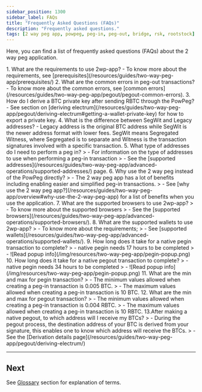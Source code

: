 ```yaml
---
sidebar_position: 1300
sidebar_label: FAQs
title: "Frequently Asked Questions (FAQs)"
description: "Frequently asked questions."
tags: [2 way peg app, powpeg, peg-in, peg-out, bridge, rsk, rootstock]
---
```


Here, you can find a list of frequently asked questions (FAQs) about the 2 way peg application.

<Accordion>
  <Accordion.Item eventKey="0">
    <Accordion.Header as="h3">1. What are the requirements to use 2wp-app?</Accordion.Header>
    <Accordion.Body>
      - To know more about the requirements, see [prerequisites](/resources/guides/two-way-peg-app/prerequisites/)
    </Accordion.Body>
  </Accordion.Item>
  <Accordion.Item eventKey="1">
    <Accordion.Header as="h3">2. What are the common errors in peg-out transactions?</Accordion.Header>
    <Accordion.Body>
      - To know more about the common errors, see [common errors](/resources/guides/two-way-peg-app/pegout/pegout-common-errors).
    </Accordion.Body>
  </Accordion.Item>
  <Accordion.Item eventKey="2">
    <Accordion.Header as="h3">3. How do I derive a BTC private key after sending RBTC through the PowPeg?</Accordion.Header>
    <Accordion.Body>
      - See section on [deriving electrum](/resources/guides/two-way-peg-app/pegout/deriving-electrum#getting-a-wallet-private-key) for how to export a private key.
    </Accordion.Body>
  </Accordion.Item>
<Accordion.Item eventKey="3">
    <Accordion.Header as="h3">4. What is the difference between SegWit and Legacy addresses?</Accordion.Header>
    <Accordion.Body>
      - Legacy address is the original BTC address while SegWit is the newer address format with lower fees. SegWit means Segregated Witness, where Segregated is to separate and Witness is the transaction signatures involved with a specific transaction.
    </Accordion.Body>
  </Accordion.Item>
<Accordion.Item eventKey="4">
    <Accordion.Header as="h3">5. What type of addresses do I need to perform a peg in?</Accordion.Header>
    <Accordion.Body>
      > - For information on the type of addresses to use when performing a peg-in transaction
      > - See the [supported addresses](/resources/guides/two-way-peg-app/advanced-operations/supported-addresses/) page.
    </Accordion.Body>
  </Accordion.Item>
<Accordion.Item eventKey="5">
    <Accordion.Header as="h3">6. Why use the 2 way peg instead of the PowPeg directly? </Accordion.Header>
    <Accordion.Body>
        > - The 2 way peg app has a lot of benefits including enabling easier and simplified peg-in transactions.
        > - See [why use the 2 way peg app?](/resources/guides/two-way-peg-app/overview#why-use-the-2-way-peg-app) for a list of benefits when you use the application.
    </Accordion.Body>
  </Accordion.Item>
<Accordion.Item eventKey="6">
    <Accordion.Header as="h3">7. What are the supported browsers to use 2wp-app?</Accordion.Header>
    <Accordion.Body>
        > - To know more about the supported browsers
        > - See the [supported browsers](/resources/guides/two-way-peg-app/advanced-operations/supported-browsers/).
    </Accordion.Body>
  </Accordion.Item>
<Accordion.Item eventKey="7">
    <Accordion.Header as="h3">8. What are the supported wallets to use 2wp-app?</Accordion.Header>
    <Accordion.Body>
       > - To know more about the requirements;
       > - See [supported wallets](/resources/guides/two-way-peg-app/advanced-operations/supported-wallets/).
    </Accordion.Body>
  </Accordion.Item>
  <Accordion.Item eventKey="8">
    <Accordion.Header as="h3">9. How long does it take for a native pegin transaction to complete?</Accordion.Header>
    <Accordion.Body>
        > - native pegin needs 17 hours to be completed
        > - ![Read popup info](/img/resources/two-way-peg-app/pegin-popup.png)
    </Accordion.Body>
  </Accordion.Item>
    <Accordion.Item eventKey="9">
    <Accordion.Header as="h3">10. How long does it take for a native pegout transaction to complete?</Accordion.Header>
    <Accordion.Body>
        > - native pegin needs 34 hours to be completed
        > - ![Read popup info](/img/resources/two-way-peg-app/pegin-popup.png)
    </Accordion.Body>
  </Accordion.Item>
  <Accordion.Item eventKey="10">
    <Accordion.Header as="h3">11. What are the min and max for pegin transaction?</Accordion.Header>
    <Accordion.Body>
        > -   The minimum values allowed when creating a peg-in transaction is 0.005 BTC.
        > -   The maximum values allowed when creating a peg-in transaction is 10 BTC.
    </Accordion.Body>
  </Accordion.Item>
  <Accordion.Item eventKey="11">
    <Accordion.Header as="h3">12. What are the min and max for pegout transaction?</Accordion.Header>
    <Accordion.Body>
        > -   The minimum values allowed when creating a peg-in transaction is 0.004 RBTC.
        > -   The maximum values allowed when creating a peg-in transaction is 10 RBTC.
    </Accordion.Body>
  </Accordion.Item>
    <Accordion.Item eventKey="12">
    <Accordion.Header as="h3">13.After making a native pegout, to which address will I receive my BTCs?</Accordion.Header>
    <Accordion.Body>
        > - During the pegout process, the destination address of your BTC is derived from your signature, this enables one to know which address will receive the BTCs.
        > - See the [Derivation details page](/resources/guides/two-way-peg-app/pegout/deriving-electrum/) 
    </Accordion.Body>
  </Accordion.Item>

</Accordion>


----

## Next

See [Glossary](/resources/guides/two-way-peg-app/glossary/) section for explanation of terms.